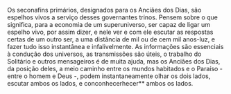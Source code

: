 ﻿Os seconafins primários, designados para os Anciães dos Dias, são espelhos vivos a serviço desses governantes trinos. Pensem sobre o que significa, para a economia de um superuniverso, ser capaz de ligar um espelho vivo, por assim dizer, e nele ver e com ele escutar as respostas certas de um outro ser, a uma distância de mil ou de cem mil anos-luz, e fazer tudo isso instantânea e infalivelmente. As informações são essenciais à condução dos universos, as transmissões são úteis, o trabalho do Solitário e outros mensageiros é de muita ajuda, mas os Anciães dos Dias, da posição deles, a meio caminho entre os mundos habitados e o Paraíso - entre o homem e Deus -, podem instantaneamente olhar os dois lados, escutar ambos os lados, e conconhecerhecer** ambos os lados.